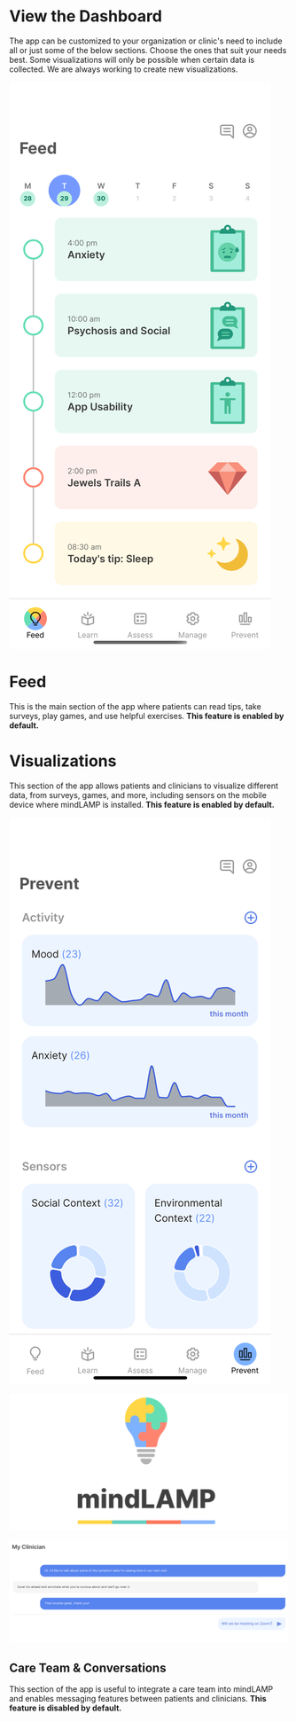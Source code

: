 # View the Dashboard

The app can be customized to your organization or clinic's need to include all or just some of the below sections. Choose the ones that suit your needs best. Some visualizations will only be possible when certain data is collected. We are always working to create new visualizations. 

![](assets/feed.png)

# Feed

This is the main section of the app where patients can read tips, take surveys, play games, and use helpful exercises. **This feature is enabled by default.** 

# Visualizations

This section of the app allows patients and clinicians to visualize different data, from surveys, games, and more, including sensors on the mobile device where mindLAMP is installed. **This feature is enabled by default.**

![](assets/prevent.png)

![](assets/banner.png)

![](assets/Screen_Shot_2020-10-02_at_2.08.01_PM.png)

## Care Team & Conversations

This section of the app is useful to integrate a care team into mindLAMP and enables messaging features between patients and clinicians. **This feature is disabled by default.** 

